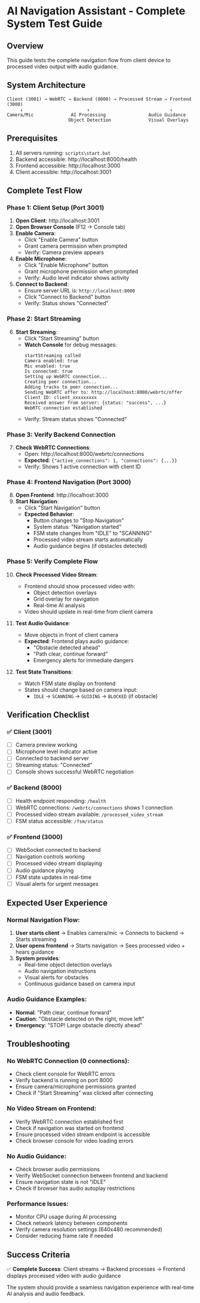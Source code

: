# AI Navigation Assistant - Complete System Test Guide

## Overview
This guide tests the complete navigation flow from client device to processed video output with audio guidance.

## System Architecture
```
Client (3001) → WebRTC → Backend (8000) → Processed Stream → Frontend (3000)
     ↓                        ↓                              ↓
Camera/Mic              AI Processing                Audio Guidance
                       Object Detection              Visual Overlays
```

## Prerequisites
1. All servers running: `scripts\start.bat`
2. Backend accessible: http://localhost:8000/health
3. Frontend accessible: http://localhost:3000
4. Client accessible: http://localhost:3001

## Complete Test Flow

### Phase 1: Client Setup (Port 3001)
1. **Open Client**: http://localhost:3001
2. **Open Browser Console** (F12 → Console tab)
3. **Enable Camera**:
   - Click "Enable Camera" button
   - Grant camera permission when prompted
   - Verify: Camera preview appears
4. **Enable Microphone**:
   - Click "Enable Microphone" button  
   - Grant microphone permission when prompted
   - Verify: Audio level indicator shows activity
5. **Connect to Backend**:
   - Ensure server URL is: `http://localhost:8000`
   - Click "Connect to Backend" button
   - Verify: Status shows "Connected"

### Phase 2: Start Streaming
6. **Start Streaming**:
   - Click "Start Streaming" button
   - **Watch Console** for debug messages:
     ```
     startStreaming called
     Camera enabled: true
     Mic enabled: true
     Is connected: true
     Setting up WebRTC connection...
     Creating peer connection...
     Adding tracks to peer connection...
     Sending WebRTC offer to: http://localhost:8000/webrtc/offer
     Client ID: client_xxxxxxxxx
     Received answer from server: {status: "success", ...}
     WebRTC connection established
     ```
   - Verify: Stream status shows "Connected"

### Phase 3: Verify Backend Connection
7. **Check WebRTC Connections**:
   - Open: http://localhost:8000/webrtc/connections
   - **Expected**: `{"active_connections": 1, "connections": {...}}`
   - Verify: Shows 1 active connection with client ID

### Phase 4: Frontend Navigation (Port 3000)
8. **Open Frontend**: http://localhost:3000
9. **Start Navigation**:
   - Click "Start Navigation" button
   - **Expected Behavior**:
     - Button changes to "Stop Navigation"
     - System status: "Navigation started"
     - FSM state changes from "IDLE" to "SCANNING"
     - Processed video stream starts automatically
     - Audio guidance begins (if obstacles detected)

### Phase 5: Verify Complete Flow
10. **Check Processed Video Stream**:
    - Frontend should show processed video with:
      - Object detection overlays
      - Grid overlay for navigation
      - Real-time AI analysis
    - Video should update in real-time from client camera

11. **Test Audio Guidance**:
    - Move objects in front of client camera
    - **Expected**: Frontend plays audio guidance:
      - "Obstacle detected ahead"
      - "Path clear, continue forward"
      - Emergency alerts for immediate dangers

12. **Test State Transitions**:
    - Watch FSM state display on frontend
    - States should change based on camera input:
      - `IDLE` → `SCANNING` → `GUIDING` → `BLOCKED` (if obstacle)

## Verification Checklist

### ✅ Client (3001)
- [ ] Camera preview working
- [ ] Microphone level indicator active
- [ ] Connected to backend server
- [ ] Streaming status: "Connected"
- [ ] Console shows successful WebRTC negotiation

### ✅ Backend (8000)
- [ ] Health endpoint responding: `/health`
- [ ] WebRTC connections: `/webrtc/connections` shows 1 connection
- [ ] Processed video stream available: `/processed_video_stream`
- [ ] FSM status accessible: `/fsm/status`

### ✅ Frontend (3000)
- [ ] WebSocket connected to backend
- [ ] Navigation controls working
- [ ] Processed video stream displaying
- [ ] Audio guidance playing
- [ ] FSM state updates in real-time
- [ ] Visual alerts for urgent messages

## Expected User Experience

### Normal Navigation Flow:
1. **User starts client** → Enables camera/mic → Connects to backend → Starts streaming
2. **User opens frontend** → Starts navigation → Sees processed video + hears guidance
3. **System provides**:
   - Real-time object detection overlays
   - Audio navigation instructions
   - Visual alerts for obstacles
   - Continuous guidance based on camera input

### Audio Guidance Examples:
- **Normal**: "Path clear, continue forward"
- **Caution**: "Obstacle detected on the right, move left"
- **Emergency**: "STOP! Large obstacle directly ahead"

## Troubleshooting

### No WebRTC Connection (0 connections):
- Check client console for WebRTC errors
- Verify backend is running on port 8000
- Ensure camera/microphone permissions granted
- Check if "Start Streaming" was clicked after connecting

### No Video Stream on Frontend:
- Verify WebRTC connection established first
- Check if navigation was started on frontend
- Ensure processed video stream endpoint is accessible
- Check browser console for video loading errors

### No Audio Guidance:
- Check browser audio permissions
- Verify WebSocket connection between frontend and backend
- Ensure navigation state is not "IDLE"
- Check if browser has audio autoplay restrictions

### Performance Issues:
- Monitor CPU usage during AI processing
- Check network latency between components
- Verify camera resolution settings (640x480 recommended)
- Consider reducing frame rate if needed

## Success Criteria
✅ **Complete Success**: Client streams → Backend processes → Frontend displays processed video with audio guidance

The system should provide a seamless navigation experience with real-time AI analysis and audio feedback.